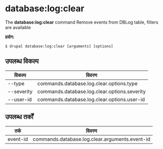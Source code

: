 # database:log:clear
The **database:log:clear** command Remove events from DBLog table, filters are available

**प्रयोग:**
```
$ drupal database:log:clear [arguments] [options] 
```

## उपलब्ध विकल्प
विकल्प | विवरण
-------|-------------
--type | commands.database.log.clear.options.type
--severity | commands.database.log.clear.options.severity
--user-id | commands.database.log.clear.options.user-id

## उपलब्ध तर्कों  
तर्क | विवरण
---------|-------------
event-id | commands.database.log.clear.arguments.event-id
